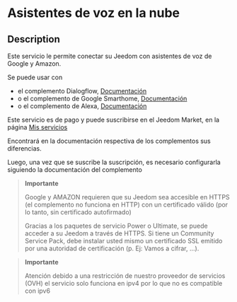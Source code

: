 # Asistentes de voz en la nube

## Description

Este servicio le permite conectar su Jeedom con asistentes de voz de Google y Amazon.

Se puede usar con 
- el complemento Dialogflow, [Documentación](https://doc.jeedom.com/es_ES/plugins/communication/dialogflow)
- o el complemento de Google Smarthome, [Documentación](https://doc.jeedom.com/es_ES/plugins/communication/gsh)
- o el complemento de Alexa, [Documentación](https://doc.jeedom.com/es_ES/plugins/communication/ash)

Este servicio es de pago y puede suscribirse en el Jeedom Market, en la página [Mis servicios](https://www.jeedom.com/market/index.php?v=d&p=profils#services)

Encontrará en la documentación respectiva de los complementos sus diferencias.

Luego, una vez que se suscribe la suscripción, es necesario configurarla siguiendo la documentación del complemento

> **Importante**
>
> Google y AMAZON requieren que su Jeedom sea accesible en HTTPS (el complemento no funciona en HTTP) con un certificado válido (por lo tanto, sin certificado autofirmado)
>
> Gracias a los paquetes de servicio Power o Ultimate, se puede acceder a su Jeedom a través de HTTPS.
> Si tiene un Community Service Pack, debe instalar usted mismo un certificado SSL emitido por una autoridad de certificación (p. Ej: Vamos a cifrar, ...).

> **Importante**
>
>Atención debido a una restricción de nuestro proveedor de servicios (OVH) el servicio solo funciona en ipv4 por lo que no es compatible con ipv6
